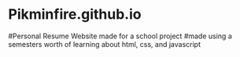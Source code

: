 # Pikminfire.github.io
#Personal Resume Website made for a school project
#made using a semesters worth of learning about html, css, and javascript
